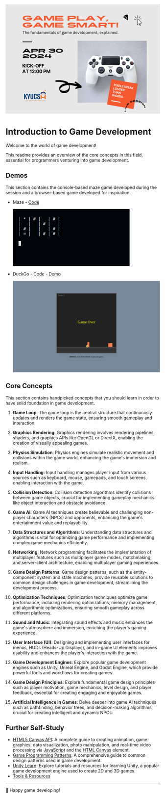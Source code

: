 ![](./gaming.png)

# Introduction to Game Development

Welcome to the world of game development! 

This readme provides an overview of the core concepts in this field, essential for programmers venturing into game development.

## Demos

This section contains the console-based maze game developed during the session and a browser-based game developed for inspiration.

- Maze - [Code](https://github.com/kyucs/sessions/tree/main/game-dev-intro/maze/)
    
    ![](./maze/screenshot.png)

- DuckGo - [Code](https://github.com/kyucs/sessions/tree/main/game-dev-intro/duckgo/) - [Demo](./duckgo/)

    ![](./duckgo/screenshot.png)

## Core Concepts

This section contains handpicked concepts that you should learn in order to have solid foundation in game development. 

1. **Game Loop**: The game loop is the central structure that continuously updates and renders the game state, ensuring smooth gameplay and interaction.

2. **Graphics Rendering**: Graphics rendering involves rendering pipelines, shaders, and graphics APIs like OpenGL or DirectX, enabling the creation of visually appealing games.

3. **Physics Simulation**: Physics engines simulate realistic movement and collisions within the game world, enhancing the game's immersion and realism.

4. **Input Handling**: Input handling manages player input from various sources such as keyboard, mouse, gamepads, and touch screens, enabling interaction with the game.

5. **Collision Detection**: Collision detection algorithms identify collisions between game objects, crucial for implementing gameplay mechanics like object interaction and obstacle avoidance.

6. **Game AI**: Game AI techniques create believable and challenging non-player characters (NPCs) and opponents, enhancing the game's entertainment value and replayability.

7. **Data Structures and Algorithms**: Understanding data structures and algorithms is vital for optimizing game performance and implementing complex game mechanics efficiently.

8. **Networking**: Network programming facilitates the implementation of multiplayer features such as multiplayer game modes, matchmaking, and server-client architecture, enabling multiplayer gaming experiences.

9. **Game Design Patterns**: Game design patterns, such as the entity-component system and state machines, provide reusable solutions to common design challenges in game development, streamlining the development process.

10. **Optimization Techniques**: Optimization techniques optimize game performance, including rendering optimizations, memory management, and algorithmic optimizations, ensuring smooth gameplay across different platforms.

11. **Sound and Music**: Integrating sound effects and music enhances the game's atmosphere and immersion, enriching the player's gaming experience.

12. **User Interface (UI)**: Designing and implementing user interfaces for menus, HUDs (Heads-Up Displays), and in-game UI elements improves usability and enhances the player's interaction with the game.

13. **Game Development Engines**: Explore popular game development engines such as Unity, Unreal Engine, and Godot Engine, which provide powerful tools and workflows for creating games.

14. **Game Design Principles**: Explore fundamental game design principles such as player motivation, game mechanics, level design, and player feedback, essential for creating engaging and enjoyable games.

15. **Artificial Intelligence in Games**: Delve deeper into game AI techniques such as pathfinding, behavior trees, and decision-making algorithms, crucial for creating intelligent and dynamic NPCs.

## Further Self-Study

- [HTML5 Canvas API](https://developer.mozilla.org/en-US/docs/Web/API/Canvas_API): A complete guide to creating animation, game graphics, data visualization, photo manipulation, and real-time video processing via [JavaScript](https://developer.mozilla.org/en-US/docs/Web/JavaScript) and the [HTML Canvas](https://developer.mozilla.org/en-US/docs/Web/HTML/Element/canvas) element.
- [Game Programming Patterns](http://gameprogrammingpatterns.com/): A comprehensive guide to common design patterns used in game development.
- [Unity Learn](https://learn.unity.com/): Explore tutorials and resources for learning Unity, a popular game development engine used to create 2D and 3D games.
- [Tools & Resources](https://github.com/ellisonleao/magictools#readme)
---

🚀 Happy game developing!
